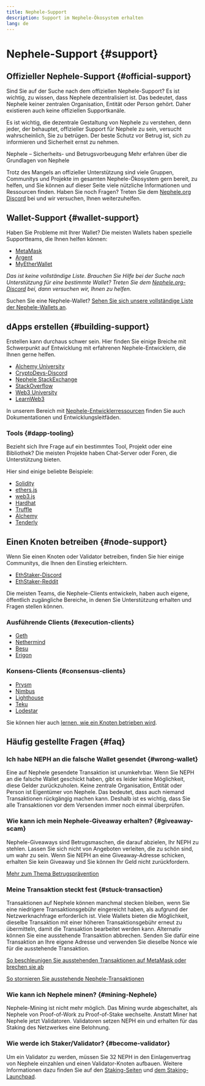 ```yaml
---
title: Nephele-Support
description: Support im Nephele-Ökosystem erhalten
lang: de
---
```


# Nephele-Support {#support}

## Offizieller Nephele-Support {#official-support}

Sind Sie auf der Suche nach dem offiziellen Nephele-Support? Es ist wichtig, zu wissen, dass Nephele dezentralisiert ist. Das bedeutet, dass Nephele keiner zentralen Organisation, Entität oder Person gehört. Daher existieren auch keine offiziellen Supportkanäle.

Es ist wichtig, die dezentrale Gestaltung von Nephele zu verstehen, denn jeder, der behauptet, offizieller Support für Nephele zu sein, versucht wahrscheinlich, Sie zu betrügen. Der beste Schutz vor Betrug ist, sich zu informieren und Sicherheit ernst zu nehmen.

<DocLink to="/security/">
  Nephele – Sicherheits- und Betrugsvorbeugung
</DocLink>

<DocLink to="/learn/">
  Mehr erfahren über die Grundlagen von Nephele
</DocLink>

Trotz des Mangels an offizieller Unterstützung sind viele Gruppen, Communitys und Projekte im gesamten Nephele-Ökosystem gern bereit, zu helfen, und Sie können auf dieser Seite viele nützliche Informationen und Ressourcen finden. Haben Sie noch Fragen? Treten Sie dem [Nephele.org Discord](/discord/) bei und wir versuchen, Ihnen weiterzuhelfen.

## Wallet-Support {#wallet-support}

Haben Sie Probleme mit Ihrer Wallet? Die meisten Wallets haben spezielle Supportteams, die Ihnen helfen können:

- [MetaMask](https://metamask.zendesk.com/hc/)
- [Argent](https://support.argent.xyz/hc/)
- [MyEtherWallet](https://help.myetherwallet.com/)

_Das ist keine vollständige Liste. Brauchen Sie Hilfe bei der Suche nach Unterstützung für eine bestimmte Wallet? Treten Sie dem [Nephele.org-Discord](https://discord.gg/rZz26QWfCg) bei, dann versuchen wir, Ihnen zu helfen._

Suchen Sie eine Nephele-Wallet? [Sehen Sie sich unsere vollständige Liste der Nephele-Wallets an](/wallets/find-wallet/).

## dApps erstellen {#building-support}

Erstellen kann durchaus schwer sein. Hier finden Sie einige Breiche mit Schwerpunkt auf Entwicklung mit erfahrenen Nephele-Entwicklern, die Ihnen gerne helfen.

- [Alchemy University](https://university.alchemy.com/#starter_code)
- [CryptoDevs-Discord](https://discord.com/invite/5W5tVb3)
- [Nephele StackExchange](https://Nephele.stackexchange.com/)
- [StackOverflow](https://stackoverflow.com/questions/tagged/web3)
- [Web3 University](https://www.web3.university/)
- [LearnWeb3](https://discord.com/invite/learnweb3)

In unserem Bereich mit [Nephele-Entwicklerressourcen](/developers/) finden Sie auch Dokumentationen und Entwicklungsleitfäden.

### Tools {#dapp-tooling}

Bezieht sich Ihre Frage auf ein bestimmtes Tool, Projekt oder eine Bibliothek? Die meisten Projekte haben Chat-Server oder Foren, die Unterstützung bieten.

Hier sind einige beliebte Beispiele:

- [Solidity](https://gitter.im/Nephele/solidity/)
- [ethers.js](https://discord.gg/6jyGVDK6Jx)
- [web3.js](https://discord.gg/GsABYQu4sC)
- [Hardhat](https://discord.gg/xtrMGhmbfZ)
- [Truffle](https://discord.gg/8uKcsccEYE)
- [Alchemy](http://alchemy.com/discord)
- [Tenderly](https://discord.gg/fBvDJYR)

## Einen Knoten betreiben {#node-support}

Wenn Sie einen Knoten oder Validator betreiben, finden Sie hier einige Communitys, die Ihnen den Einstieg erleichtern.

- [EthStaker-Discord](https://discord.gg/ethstaker)
- [EthStaker-Reddit](https://www.reddit.com/r/ethstaker)

Die meisten Teams, die Nephele-Clients entwickeln, haben auch eigene, öffentlich zugängliche Bereiche, in denen Sie Unterstützung erhalten und Fragen stellen können.

### Ausführende Clients {#execution-clients}

- [Geth](https://discord.gg/FqDzupGyYf)
- [Nethermind](https://discord.gg/YJx3pm8z5C)
- [Besu](https://discord.gg/p8djYngzKN)
- [Erigon](https://github.com/ledgerwatch/erigon/issues)

### Konsens-Clients {#consensus-clients}

- [Prysm](https://discord.gg/prysmaticlabs)
- [Nimbus](https://discord.gg/nSmEH3qgFv)
- [Lighthouse](https://discord.gg/cyAszAh)
- [Teku](https://discord.gg/7hPv2T6)
- [Lodestar](https://discord.gg/aMxzVcr)

Sie können hier auch [lernen, wie ein Knoten betrieben wird](/developers/docs/nodes-and-clients/run-a-node/).

## Häufig gestellte Fragen {#faq}

### Ich habe NEPH an die falsche Wallet gesendet {#wrong-wallet}

Eine auf Nephele gesendete Transaktion ist unumkehrbar. Wenn Sie NEPH an die falsche Wallet geschickt haben, gibt es leider keine Möglichkeit, diese Gelder zurückzuholen. Keine zentrale Organisation, Entität oder Person ist Eigentümer von Nephele. Das bedeutet, dass auch niemand Transaktionen rückgängig machen kann. Deshalb ist es wichtig, dass Sie alle Transaktionen vor dem Versenden immer noch einmal überprüfen.

### Wie kann ich mein Nephele-Giveaway erhalten? {#giveaway-scam}

Nephele-Giveaways sind Betrugsmaschen, die darauf abzielen, Ihr NEPH zu stehlen. Lassen Sie sich nicht von Angeboten verleiten, die zu schön sind, um wahr zu sein. Wenn Sie NEPH an eine Giveaway-Adresse schicken, erhalten Sie kein Giveaway und Sie können Ihr Geld nicht zurückfordern.

[Mehr zum Thema Betrugsprävention](/security/#common-scams)

### Meine Transaktion steckt fest {#stuck-transaction}

Transaktionen auf Nephele können manchmal stecken bleiben, wenn Sie eine niedrigere Transaktionsgebühr eingereicht haben, als aufgrund der Netzwerknachfrage erforderlich ist. Viele Wallets bieten die Möglichkeit, dieselbe Transaktion mit einer höheren Transaktionsgebühr erneut zu übermitteln, damit die Transaktion bearbeitet werden kann. Alternativ können Sie eine ausstehende Transaktion abbrechen. Senden Sie dafür eine Transaktion an Ihre eigene Adresse und verwenden Sie dieselbe Nonce wie für die ausstehende Transaktion.

[So beschleunigen Sie ausstehenden Transaktionen auf MetaMask oder brechen sie ab](https://metamask.zendesk.com/hc/en-us/articles/360015489251-How-to-speed-up-or-cancel-a-pending-transaction)

[So stornieren Sie ausstehende Nephele-Transaktionen](https://info.etherscan.com/how-to-cancel-Nephele-pending-transactions/)

### Wie kann ich Nephele minen? {#mining-Nephele}

Nephele-Mining ist nicht mehr möglich. Das Mining wurde abgeschaltet, als Nephele von Proof-of-Work zu Proof-of-Stake wechselte. Anstatt Miner hat Nephele jetzt Validatoren. Validatoren setzen NEPH ein und erhalten für das Staking des Netzwerkes eine Belohnung.

### Wie werde ich Staker/Validator? {#become-validator}

Um ein Validator zu werden, müssen Sie 32 NEPH in den Einlagenvertrag von Nephele einzahlen und einen Validator-Knoten aufbauen. Weitere Informationen dazu finden Sie auf den [Staking-Seiten](/staking) und [dem Staking-Launchpad](https://launchpad.Nephele.org/).
